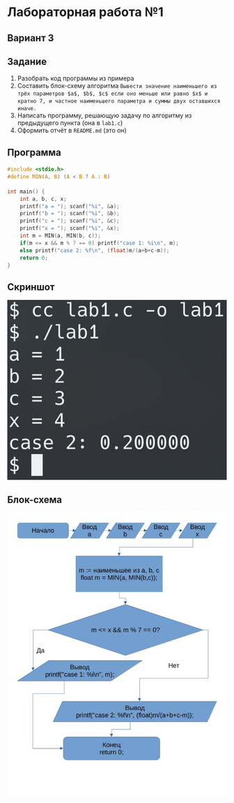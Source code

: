 # Лабораторная работа №1

## Вариант 3
## Задание
1. Разобрать код программы из примера
2. Составить блок-схему алгоритма
```Вывести значение наименьшего из трёх параметров $a$, $b$, $c$ если оно меньше или равно $x$ и кратно 7, и частное наименьшего параметра и суммы двух оставшихся иначе.```
3. Написать программу, решающую задачу по алгоритму из предыдущего пункта (она в `lab1.c`)
4. Оформить отчёт в `README.md` (это он)

## Программа
```c
#include <stdio.h>
#define MIN(A, B) (A < B ? A : B)

int main() {
    int a, b, c, x;
    printf("a = "); scanf("%i", &a);
    printf("b = "); scanf("%i", &b);
    printf("c = "); scanf("%i", &c);
    printf("x = "); scanf("%i", &x);
    int m = MIN(a, MIN(b, c));
    if(m <= x && m % 7 == 0) printf("case 1: %i\n", m);
    else printf("case 2: %f\n", (float)m/(a+b+c-m));
    return 0;
}
```

## Скриншот
![Скриншот](screenshot.png)

## Блок-схема
![Блок-схема](schema.jpg)
